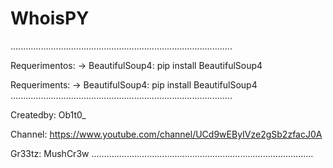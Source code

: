 # WhoisPY
........................................................................................

Requerimentos:
-> BeautifulSoup4: pip install BeautifulSoup4

Requeriments:
-> BeautifulSoup4: pip install BeautifulSoup4
........................................................................................


Createdby: Ob1t0_

Channel: https://www.youtube.com/channel/UCd9wEByIVze2gSb2zfacJ0A

Gr33tz: MushCr3w
........................................................................................
